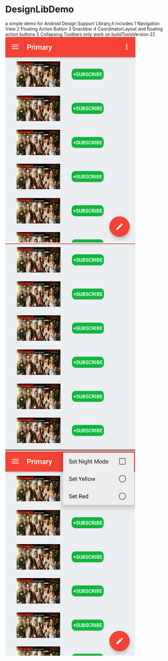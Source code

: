 # DesignLibDemo
a simple demo for Android Design Support Library,it includes
1 Navigation View
2 Floating Action Button
3 Snackbar
4 CoordinatorLayout and floating action buttons
5 Collapsing Toolbars
only work on buildToolsVersion 22
![alt tag](https://github.com/OnlyWangyn/DesignLibDemo/blob/master/screenshots/1.png)
![alt tag](https://github.com/OnlyWangyn/DesignLibDemo/blob/master/screenshots/2.png)
![alt tag](https://github.com/OnlyWangyn/DesignLibDemo/blob/master/screenshots/3.png)